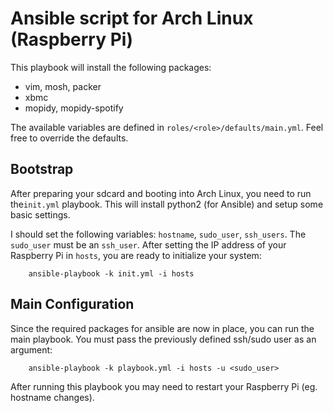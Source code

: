 # Ansible script for Arch Linux (Raspberry Pi)

This playbook will install the following packages:

+ vim, mosh, packer
+ xbmc
+ mopidy, mopidy-spotify

The available variables are defined in `roles/<role>/defaults/main.yml`. Feel free to override the defaults.


## Bootstrap

After preparing your sdcard and booting into Arch Linux, you need to run the`init.yml` playbook. This will install python2 (for Ansible) and setup some basic settings.

I should set the following variables: `hostname`, `sudo_user`, `ssh_users`. The `sudo_user` must be an `ssh_user`.
After setting the IP address of your Raspberry Pi in `hosts`, you are ready to initialize your system:

        ansible-playbook -k init.yml -i hosts


## Main Configuration

Since the required packages for ansible are now in place, you can run the main playbook. You must pass the previously defined ssh/sudo user as an argument:

        ansible-playbook -k playbook.yml -i hosts -u <sudo_user>

After running this playbook you may need to restart your Raspberry Pi (eg. hostname changes).
